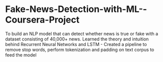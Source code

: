 # Fake-News-Detection-with-ML--Coursera-Project
To build an NLP model that can detect whether news is true or fake with a dataset consisting of 40,000+ news. Learned the theory and intuition behind Recurrent Neural Networks and LSTM - Created a pipeline to remove stop words, perform tokenization and padding on text corpus to feed the model 
